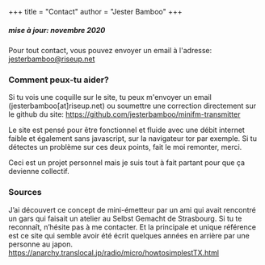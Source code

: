 +++
title = "Contact"
author = "Jester Bamboo"
+++
##### mise à jour: novembre 2020

Pour tout contact, vous pouvez envoyer un email à l'adresse: jesterbamboo@riseup.net

### Comment peux-tu aider?

Si tu vois une coquille sur le site, tu peux m'envoyer un email (jesterbamboo[at]riseup.net) ou  soumettre une correction directement sur le github du site: <https://github.com/jesterbamboo/minifm-transmitter>

Le site est pensé pour être fonctionnel et fluide avec une débit internet faible et également sans javascript, sur la navigateur tor par exemple. Si tu détectes un problème sur ces deux points, fait le moi remonter, merci.

Ceci est un projet personnel mais je suis tout à fait partant pour que ça devienne collectif.

### Sources

J’ai découvert ce concept de mini-émetteur par un ami qui avait rencontré un gars qui faisait un atelier au Selbst Gemacht de Strasbourg. Si tu te reconnaît, n’hésite pas à me  contacter.
Et la principale et unique référence est ce site qui semble avoir été écrit quelques années en arrière par une personne au japon.
https://anarchy.translocal.jp/radio/micro/howtosimplestTX.html
